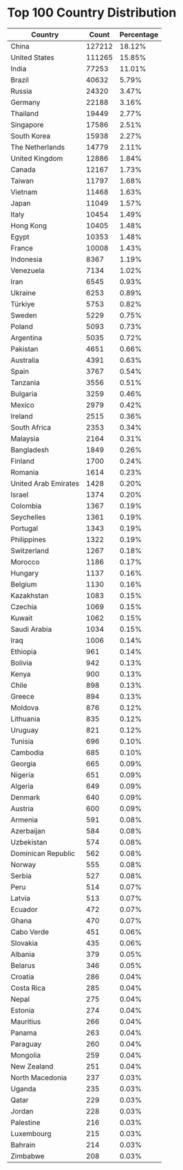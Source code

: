 # Top 100 Country Distribution
| Country | Count | Percentage |
|----|----|----|
| China | 127212 | 18.12% |
| United States | 111265 | 15.85% |
| India | 77253 | 11.01% |
| Brazil | 40632 | 5.79% |
| Russia | 24320 | 3.47% |
| Germany | 22188 | 3.16% |
| Thailand | 19449 | 2.77% |
| Singapore | 17586 | 2.51% |
| South Korea | 15938 | 2.27% |
| The Netherlands | 14779 | 2.11% |
| United Kingdom | 12886 | 1.84% |
| Canada | 12167 | 1.73% |
| Taiwan | 11797 | 1.68% |
| Vietnam | 11468 | 1.63% |
| Japan | 11049 | 1.57% |
| Italy | 10454 | 1.49% |
| Hong Kong | 10405 | 1.48% |
| Egypt | 10353 | 1.48% |
| France | 10008 | 1.43% |
| Indonesia | 8367 | 1.19% |
| Venezuela | 7134 | 1.02% |
| Iran | 6545 | 0.93% |
| Ukraine | 6253 | 0.89% |
| Türkiye | 5753 | 0.82% |
| Sweden | 5229 | 0.75% |
| Poland | 5093 | 0.73% |
| Argentina | 5035 | 0.72% |
| Pakistan | 4651 | 0.66% |
| Australia | 4391 | 0.63% |
| Spain | 3767 | 0.54% |
| Tanzania | 3556 | 0.51% |
| Bulgaria | 3259 | 0.46% |
| Mexico | 2979 | 0.42% |
| Ireland | 2515 | 0.36% |
| South Africa | 2353 | 0.34% |
| Malaysia | 2164 | 0.31% |
| Bangladesh | 1849 | 0.26% |
| Finland | 1700 | 0.24% |
| Romania | 1614 | 0.23% |
| United Arab Emirates | 1428 | 0.20% |
| Israel | 1374 | 0.20% |
| Colombia | 1367 | 0.19% |
| Seychelles | 1361 | 0.19% |
| Portugal | 1343 | 0.19% |
| Philippines | 1322 | 0.19% |
| Switzerland | 1267 | 0.18% |
| Morocco | 1186 | 0.17% |
| Hungary | 1137 | 0.16% |
| Belgium | 1130 | 0.16% |
| Kazakhstan | 1083 | 0.15% |
| Czechia | 1069 | 0.15% |
| Kuwait | 1062 | 0.15% |
| Saudi Arabia | 1034 | 0.15% |
| Iraq | 1006 | 0.14% |
| Ethiopia | 961 | 0.14% |
| Bolivia | 942 | 0.13% |
| Kenya | 900 | 0.13% |
| Chile | 898 | 0.13% |
| Greece | 894 | 0.13% |
| Moldova | 876 | 0.12% |
| Lithuania | 835 | 0.12% |
| Uruguay | 821 | 0.12% |
| Tunisia | 696 | 0.10% |
| Cambodia | 685 | 0.10% |
| Georgia | 665 | 0.09% |
| Nigeria | 651 | 0.09% |
| Algeria | 649 | 0.09% |
| Denmark | 640 | 0.09% |
| Austria | 600 | 0.09% |
| Armenia | 591 | 0.08% |
| Azerbaijan | 584 | 0.08% |
| Uzbekistan | 574 | 0.08% |
| Dominican Republic | 562 | 0.08% |
| Norway | 555 | 0.08% |
| Serbia | 527 | 0.08% |
| Peru | 514 | 0.07% |
| Latvia | 513 | 0.07% |
| Ecuador | 472 | 0.07% |
| Ghana | 470 | 0.07% |
| Cabo Verde | 451 | 0.06% |
| Slovakia | 435 | 0.06% |
| Albania | 379 | 0.05% |
| Belarus | 346 | 0.05% |
| Croatia | 286 | 0.04% |
| Costa Rica | 285 | 0.04% |
| Nepal | 275 | 0.04% |
| Estonia | 274 | 0.04% |
| Mauritius | 266 | 0.04% |
| Panama | 263 | 0.04% |
| Paraguay | 260 | 0.04% |
| Mongolia | 259 | 0.04% |
| New Zealand | 251 | 0.04% |
| North Macedonia | 237 | 0.03% |
| Uganda | 235 | 0.03% |
| Qatar | 229 | 0.03% |
| Jordan | 228 | 0.03% |
| Palestine | 216 | 0.03% |
| Luxembourg | 215 | 0.03% |
| Bahrain | 214 | 0.03% |
| Zimbabwe | 208 | 0.03% |
